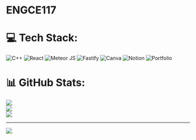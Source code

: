 # ENGCE117

# 💻 Tech Stack:
![C++](https://img.shields.io/badge/c++-%2300599C.svg?style=for-the-badge&logo=c%2B%2B&logoColor=white) ![React](https://img.shields.io/badge/react-%2320232a.svg?style=for-the-badge&logo=react&logoColor=%2361DAFB) ![Meteor JS](https://img.shields.io/badge/meteorjs-%23d74c4c.svg?style=for-the-badge&logo=meteor&logoColor=white) ![Fastify](https://img.shields.io/badge/fastify-%23000000.svg?style=for-the-badge&logo=fastify&logoColor=white) ![Canva](https://img.shields.io/badge/Canva-%2300C4CC.svg?style=for-the-badge&logo=Canva&logoColor=white) ![Notion](https://img.shields.io/badge/Notion-%23000000.svg?style=for-the-badge&logo=notion&logoColor=white) ![Portfolio](https://img.shields.io/badge/Portfolio-%23000000.svg?style=for-the-badge&logo=firefox&logoColor=#FF7139)
# 📊 GitHub Stats:
![](https://github-readme-stats.vercel.app/api?username=NANI2D21&theme=radical&hide_border=false&include_all_commits=false&count_private=false)<br/>
![](https://github-readme-streak-stats.herokuapp.com/?user=NANI2D21&theme=radical&hide_border=false)<br/>
![](https://github-readme-stats.vercel.app/api/top-langs/?username=NANI2D21&theme=radical&hide_border=false&include_all_commits=false&count_private=false&layout=compact)

---
[![](https://visitcount.itsvg.in/api?id=NANI2D21&icon=0&color=10)](https://visitcount.itsvg.in)

<!-- Proudly created with GPRM ( https://gprm.itsvg.in ) -->
